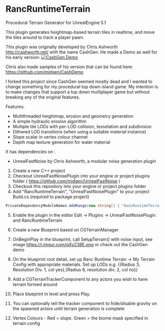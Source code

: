 # RancRuntimeTerrain
Procedural Terrain Generator for UnrealEngine 5.1

This plugin generates heightmap-based terrain tiles in realtime, and move the tiles around to track a player pawn. 

This plugin was originally developed by Chris Ashworth http://cashworth.net/ with the name CashGen. He made a Demo as well for his early version:
[![CashGen Demo](http://img.youtube.com/vi/r68mpFKRAbA/0.jpg)](http://www.youtube.com/watch?v=r68mpFKRAbA "Video Title")

Chris also made samples of his version that can be found here:
https://github.com/midgen/CashDemo

I forked this project since CashGen seemed mostly dead and I wanted to change something for my procedural top down island game. 
My intention is to make changes that support a top down multiplayer game but without breaking any of the original features.


Features:

* Multithreaded heightmap, erosion and geometry generation
* A simple hydraulic erosion algorithm
* Multiple tile LODs with per-LOD collision, tesselation and subdivision
* Dithered LOD transitions (when using a suitable material instance)
* Slope scalar in vertex colour channel 
* Depth map texture generation for water material

It has dependencies on :

* UnrealFastNoise by Chris Ashworth, a modular noise generation plugin 

1. Create a new C++ project
2. Checkout UnrealFastNoisePlugin into your engine or project plugins folder ( https://github.com/midgen/UnrealFastNoise )
3. Checkout this repository into your engine or project plugins folder
4. Add "RancRuntimeTerrain", "UnrealFastNoisePlugin" to your project Build.cs (required to package project)
```csharp
PrivateDependencyModuleNames.AddRange(new string[] { "RancRuntimeTerrain", "UnrealFastNoisePlugin" });
```
5. Enable the plugin in the editor Edit -> Plugins -> UnrealFastNoisePlugin and RancRuntimeTerrain
6. Create a new Blueprint based on CGTerrainManager
7. OnBeginPlay in the blueprint, call SetupTerrain() with noise input, see image https://i.imgur.com/qXyZ38E.png or check out the CashGen demo
8. On the  blueprint root detail, set up Ranc Runtime Terrain -> My Terrain Config with appropriate materials. Set up LODs e.g. {{Radius 3, Resolution Div. 1, col yes},{Radius 6, resolution div. 2, col no}}
9. Add a CGTerrainTrackerComponent to any actors you wish to have terrain formed around
10. Place blueprint in level and press Play.

11. You can optionally tell the tracker component to hide/disable gravity on the spawned actors until terrain generation is complete
12. Vertex Colours - Red = slope. Green = the biome mask specified in terrain config



